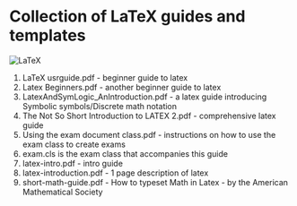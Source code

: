 # Collection of LaTeX guides and templates
![LaTeX](https://img.shields.io/badge/latex-%23008080.svg?style=for-the-badge&logo=latex&logoColor=white)
1. LaTeX usrguide.pdf - beginner guide to latex
2. Latex Beginners.pdf - another beginner guide to latex
3. LatexAndSymLogic_AnIntroduction.pdf - a latex guide introducing Symbolic symbols/Discrete math notation
4. The Not So Short Introduction to LATEX 2.pdf - comprehensive latex guide
5. Using the exam document class.pdf - instructions on how to use the exam class to create exams
6. exam.cls is the exam class that accompanies this guide
7. latex-intro.pdf - intro guide
8. latex-introduction.pdf - 1 page description of latex
9. short-math-guide.pdf - How to typeset Math in Latex - by the American Mathematical Society

